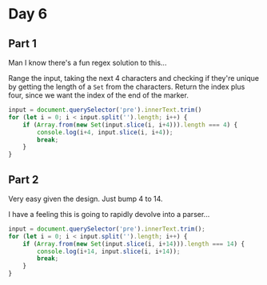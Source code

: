 # Day 6

## Part 1

Man I know there's a fun regex solution to this...

Range the input, taking the next 4 characters and checking if they're unique by getting the length of a `Set` from the characters. Return the index plus four, since we want the index of the end of the marker.

```js
input = document.querySelector('pre').innerText.trim()
for (let i = 0; i < input.split('').length; i++) { 
    if (Array.from(new Set(input.slice(i, i+4))).length === 4) { 
        console.log(i+4, input.slice(i, i+4)); 
        break; 
    } 
}
```

## Part 2

Very easy given the design. Just bump 4 to 14.

I have a feeling this is going to rapidly devolve into a parser...

```js
input = document.querySelector('pre').innerText.trim();
for (let i = 0; i < input.split('').length; i++) { 
    if (Array.from(new Set(input.slice(i, i+14))).length === 14) { 
        console.log(i+14, input.slice(i, i+14)); 
        break; 
    }
}
```
